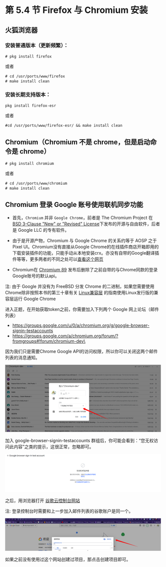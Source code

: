# 第 5.4 节 Firefox 与 Chromium 安装

## 火狐浏览器

### 安装普通版本（更新频繁）：

```shell-session
# pkg install firefox
```

或者

```shell-session
# cd /usr/ports/www/firefox
# make install clean
```

### 安装长期支持版本：

```shell-session
pkg install firefox-esr
```

或者

```shell-session
#cd /usr/ports/www/firefox-esr/ && make install clean
```

## Chromium（Chromium 不是 chrome，但是启动命令是 chrome）

```shell-session
# pkg install chromium 
```

或者

```shell-session
# cd /usr/ports/www/chromium
# make install clean
```

##  Chromium 登录 Google 账号使用联机同步功能

- 首先，`Chromium` 并非 `Google Chrome`，前者是 The Chromium Project 在 [BSD 3-Clause "New" or "Revised" License](https://github.com/chromium/chromium/blob/main/LICENSE)下发布的开源与自由软件，后者是 Google LLC 的专有软件。
  
- 由于是开源产物，Chromium 与 Google Chrome 的关系约等于 AOSP 之于 Pixel UI。Chromium没有直接从Google Chrome的在线插件商店开箱即用的下载安装插件的功能，只能手动从本地安装crx。亦没有自带的Google翻译插件等等，更多两者的不同之处可以[查看这个网页](https://chromium.googlesource.com/chromium/src/+/master/docs/chromium_browser_vs_google_chrome.md)

- Chromium在 [Chromium 89](https://archlinux.org/news/chromium-losing-sync-support-in-early-march/) 发布后删除了之前自带的与Chrome同款的登录Google账号的默认api。

注: 由于 Google 并没有为 FreeBSD 分发 Chrome 的二进制，如果您需要使用Chrome除非按照本书的第三十章有关 [Linux兼容层](https://book.bsdcn.org/di-30-zhang-linux-jian-rong-ceng/di-30.4-jie-linux-jian-rong-ceng-ji-yu-archlinux-bootstrap.html) 的指南使用Linux发行版的兼容层运行 Google Chrome

进入正题，在开始获取token之前，你需要加入下列两个 Google 网上论坛（邮件列表）

- https://groups.google.com/u/0/a/chromium.org/g/google-browser-signin-testaccounts
- https://groups.google.com/a/chromium.org/forum/?fromgroups#!forum/chromium-dev\

因为我们只是需要Chrome Google API的访问权限，所以你可以关闭这两个邮件列表的消息通知。

![join-mail-list-for-google-api](../.gitbook/assets/join-chromium-dev-for-api.png)

加入 google-browser-signin-testaccounts 群组后，你可能会看到：“您无权访问此内容”之类的提示，这很正常，忽略即可。

![join-mail-list-for-google-api-error2](../.gitbook/assets/join-chromium--list-2error)

之后，用浏览器打开 [谷歌云控制台网站](https://console.cloud.google.com/) 

注: 登录控制台时需要和上一步加入邮件列表的谷歌账户是同一个。

![chromium-use-google-api-guide-0](../.gitbook/assets/chromium-use-google-api-guide-0)

如果之前没有使用过这个网站创建过项目，那点击创建项目即可。
